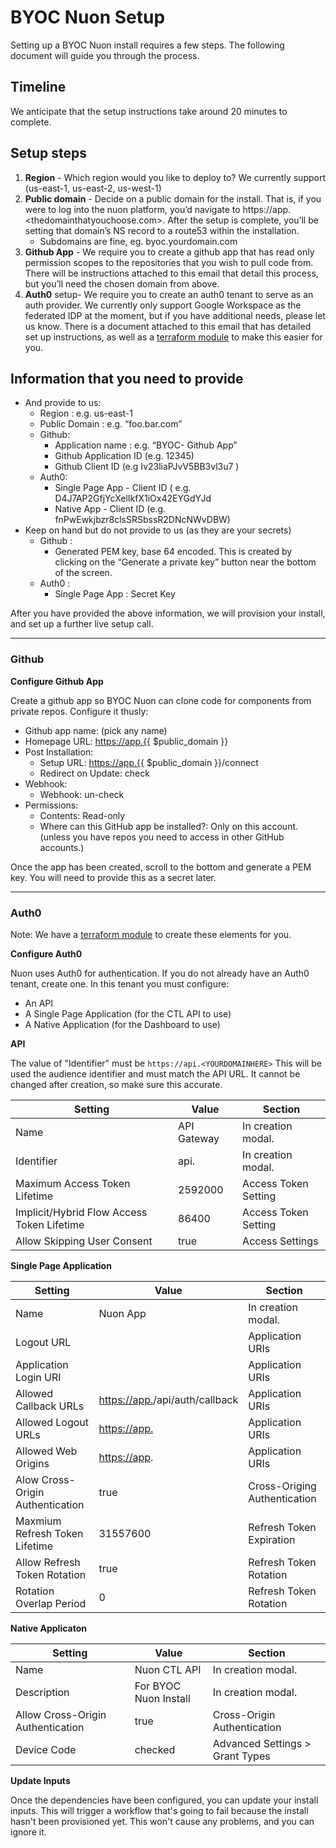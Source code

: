 # BYOC Nuon Setup

Setting up a BYOC Nuon install requires a few steps. The following document will guide you through the process.

## Timeline
We anticipate that the setup instructions take around 20 minutes to complete.

## Setup steps 

1. **Region** - Which region would you like to deploy to? We currently support (us-east-1, us-east-2, us-west-1)
2. **Public domain** - Decide on a public domain for the install. That is, if you were to log into the nuon platform, you’d navigate to https://app.<thedomainthatyouchoose.com>.  After the setup is complete, you’ll be setting that domain’s NS record to a route53 within the installation.
    - Subdomains are fine, eg. byoc.yourdomain.com
3. **Github App** - We require you to create a github app that has read only permission scopes to the repositories that you wish to pull code from. There will be instructions attached to this email that detail this process, but you’ll need the chosen domain from above.
4. **Auth0** setup- We require you to create an auth0 tenant to serve as an auth provider. We currently only support Google Workspace as the federated IDP at the moment, but if you have additional needs, please let us know. There is a document attached to this email that has detailed set up instructions, as well as a [terraform module](https://github.com/nuonco/byoc-auth0) to make this easier for you.

## Information that you need to provide

- And provide to us:
    - Region : e.g. us-east-1
    - Public Domain : e.g. “foo.bar.com”
    - Github:
        - Application name : e.g. “BYOC- Github App”
        - Github Application ID (e.g. 12345)
        - Github Client ID  (e.g Iv23liaPJvV5BB3vl3u7 )
    - Auth0:
        - Single Page App - Client ID ( e.g. D4J7AP2GfjYcXelIkfX1iOx42EYGdYJd
        - Native App - Client ID (e.g. fnPwEwkjbzr8clsSRSbssR2DNcNWvDBW)
- Keep on hand but do not provide to us (as they are your secrets)
    - Github :
        - Generated PEM key, base 64 encoded. This is created by clicking on the “Generate a private key” button near the bottom of the screen.
    - Auth0 :
        - Single Page App : Secret Key

After you have provided the above information, we will provision your install, and set up a further live setup call.


---
### Github
**Configure Github App**

Create a github app so BYOC Nuon can clone code for components from private repos. Configure it thusly:

- Github app name: (pick any name)
- Homepage URL: [https://app.{{](https://app.{{/) $public_domain }}
- Post Installation:
    - Setup URL: [https://app.{{](https://app.{{/) $public_domain }}/connect
    - Redirect on Update: check
- Webhook:
    - Webhook: un-check
- Permissions:
    - Contents: Read-only
    - Where can this GitHub app be installed?: Only on this account. (unless you have repos you need to access in other
    GitHub accounts.)

Once the app has been created, scroll to the bottom and generate a PEM key. You will need to provide this as a secret
later.

---

### Auth0
Note: We have a [terraform module](https://github.com/nuonco/byoc-auth0) to create these elements for you.

**Configure Auth0**

Nuon uses Auth0 for authentication. If you do not already have an Auth0 tenant, create one. In this tenant you must
configure:

- An API
- A Single Page Application (for the CTL API to use)
- A Native Application (for the Dashboard to use)

**API**

The value of "Identifier" must be `https://api.<YOURDOMAINHERE>` This will be used the audience identifier and must
match the API URL. It cannot be changed after creation, so make sure this accurate.

| Setting | Value | Section |
| --- | --- | --- |
| Name | API Gateway | In creation modal. |
| Identifier | api.<YOURDOMAINHERE> | In creation modal. |
| Maximum Access Token Lifetime | 2592000 | Access Token Setting |
| Implicit/Hybrid Flow Access Token Lifetime | 86400 | Access Token Setting |
| Allow Skipping User Consent | true | Access Settings |

**Single Page Application**

| Setting | Value | Section |
| --- | --- | --- |
| Name | Nuon App | In creation modal. |
| Logout URL |  | Application URIs |
| Application Login URI |  | Application URIs |
| Allowed Callback URLs | [https://app.](https://app.{{/)<YOURDOMAINHERE>/api/auth/callback | Application URIs |
| Allowed Logout URLs | [https://app.](https://app.{{/)<YOURDOMAINHERE> | Application URIs |
| Allowed Web Origins | [https://app](https://app.{{/).<YOURDOMAINHERE> | Application URIs |
| Alow Cross-Origin Authentication | true | Cross-Origing Authentication |
| Maxmium Refresh Token Lifetime | 31557600 | Refresh Token Expiration |
| Allow Refresh Token Rotation | true | Refresh Token Rotation |
| Rotation Overlap Period | 0 | Refresh Token Rotation |

**Native Applicaton**

| Setting | Value | Section |
| --- | --- | --- |
| Name | Nuon CTL API  | In creation modal. |
| Description | For BYOC Nuon Install  | In creation modal. |
| Allow Cross-Origin Authentication | true | Cross-Origin Authentication |
| Device Code | checked | Advanced Settings > Grant Types |

**Update Inputs**

Once the dependencies have been configured, you can update your install inputs. This will trigger a workflow that's
going to fail because the install hasn't been provisioned yet. This won't cause any problems, and you can ignore it.
